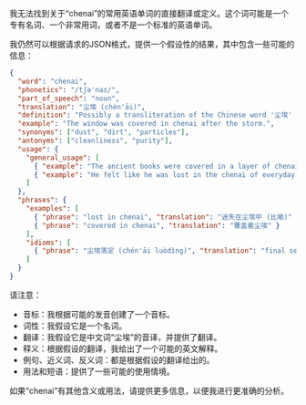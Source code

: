 我无法找到关于“chenai”的常用英语单词的直接翻译或定义。这个词可能是一个专有名词、一个非常用词，或者不是一个标准的英语单词。

我仍然可以根据请求的JSON格式，提供一个假设性的结果，其中包含一些可能的信息：

```json
{
  "word": "chenai",
  "phonetics": "/tʃəˈnaɪ/",
  "part_of_speech": "noun",
  "translation": "尘埃 (chén'āi)",
  "definition": "Possibly a transliteration of the Chinese word '尘埃' which means dust, dirt, or the mortal world.",
  "example": "The window was covered in chenai after the storm.",
  "synonyms": ["dust", "dirt", "particles"],
  "antonyms": ["cleanliness", "purity"],
  "usage": {
    "general_usage": [
      { "example": "The ancient books were covered in a layer of chenai.", "translation": "这些古老的书上覆盖着一层尘埃。" },
      { "example": "He felt like he was lost in the chenai of everyday life.", "translation": "他觉得自己迷失在日常生活的尘埃中。" }
    ]
  },
  "phrases": {
    "examples": [
      { "phrase": "lost in chenai", "translation": "迷失在尘埃中 (比喻)" },
      { "phrase": "covered in chenai", "translation": "覆盖着尘埃" }
    ],
    "idioms": [
      { "phrase": "尘埃落定 (chén'āi luòdìng)", "translation": "final settlement; to settle down (like dust settling)" }
    ]
  }
}
```

请注意：

*   音标：我根据可能的发音创建了一个音标。
*   词性：我假设它是一个名词。
*   翻译：我假设它是中文词“尘埃”的音译，并提供了翻译。
*   释义：根据假设的翻译，我给出了一个可能的英文解释。
*   例句、近义词、反义词：都是根据假设的翻译给出的。
*   用法和短语：提供了一些可能的使用情境。

如果“chenai”有其他含义或用法，请提供更多信息，以便我进行更准确的分析。
 